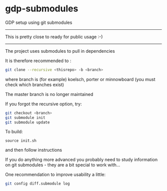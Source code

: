 # gdp-submodules
GDP setup using git submodules

--- 

This is pretty close to ready for public usage :-)

---- 

The project uses submodules to pull in dependencies

It is therefore recommended to :

```bash
git clone --recursive <thisrepo> -b <branch>
```
where branch is (for example) koelsch, porter or minnowboard
(you must check which branches exist)

The master branch is no longer maintained

If you forgot the recursive option, try:
```bash
git checkout <branch>
git submodule init
git submodule update
```

To build:
```
source init.sh
```
and then follow instructions

If you do anything more advanced you probably need to study
information on git submodules - they are a bit special to
work with...

One recommendation to improve usability a little: 
```bash
git config diff.submodule log
```
